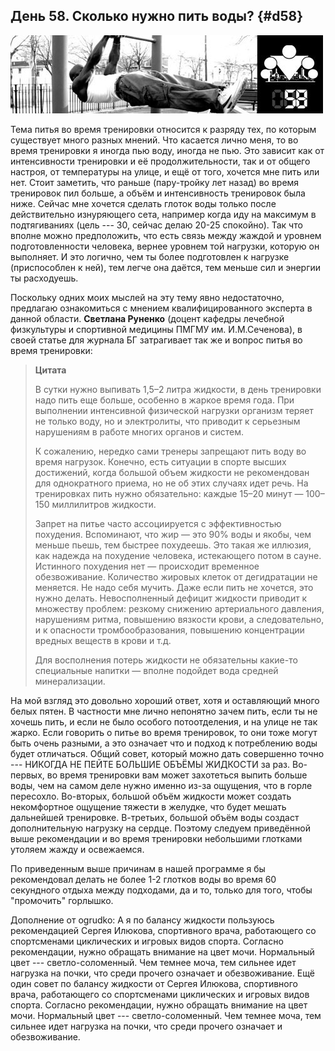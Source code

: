 ## День 58. Сколько нужно пить воды? {#d58}

![](src/img/58.jpg)

Тема питья во время тренировки относится к разряду тех, по которым существует много разных мнений. Что касается лично меня, то во время тренировки я иногда пью воду, иногда не пью. Это зависит как от интенсивности тренировки и её продолжительности, так и от общего настроя, от температуры на улице, и ещё от того, хочется мне пить или нет. Стоит заметить, что раньше (пару-тройку лет назад) во время тренировок пил больше, а объём и интенсивность тренировок была ниже. Сейчас мне хочется сделать глоток воды только после действительно изнуряющего сета, например когда иду на максимум в подтягиваниях (цель --- 30, сейчас делаю 20-25 спокойно). Так что вполне можно предположить, что есть связь между жаждой и уровнем подготовленности человека, вернее уровнем той нагрузки, которую он выполняет. И это логично, чем ты более подготовлен к нагрузке (приспособлен к ней), тем легче она даётся, тем меньше сил и энергии ты расходуешь. 

Поскольку одних моих мыслей на эту тему явно недостаточно, предлагаю ознакомиться с мнением квалифицированного эксперта в данной области. **Светлана Руненко** (доцент кафедры лечебной физкультуры и спортивной медицины ПМГМУ им. И.М.Сеченова), в своей статье для журнала БГ затрагивает так же и вопрос питья во время тренировки: 

> **Цитата**
>
> В сутки нужно выпивать 1,5–2 литра жидкости, в день тренировки надо пить еще больше, особенно в жаркое время года. При выполнении интенсивной физической нагрузки организм теряет не только воду, но и электролиты, что приводит к серьезным нарушениям в работе многих органов и систем. 
> 
> К сожалению, нередко сами тренеры запрещают пить воду во время нагрузок. Конечно, есть ситуации в спорте высших достижений, когда большой объем жидкости не рекомендован для однократного приема, но не об этих случаях идет речь. На тренировках пить нужно обязательно: каждые 15–20 минут — 100–150 миллилитров жидкости. 
> 
> Запрет на питье часто ассоциируется с эффективностью похудения. Вспоминают, что жир — это 90% воды и якобы, чем меньше пьешь, тем быстрее похудеешь. Это такая же иллюзия, как надежда на похудение человека, истекающего потом в сауне. Истинного похудения нет — происходит временное обезвоживание. Количество жировых клеток от дегидратации не меняется. Не надо себя мучить. Даже если пить не хочется, это нужно делать. Невосполненный дефицит жидкости приводит к множеству проблем: резкому снижению артериального давления, нарушениям ритма, повышению вязкости крови, а следовательно, и к опасности тромбообразования, повышению концентрации вредных веществ в крови и т.д. 
> 
> Для восполнения потерь жидкости не обязательны какие-то специальные напитки — вполне подойдет вода средней минерализации.

На мой взгляд это довольно хороший ответ, хотя и оставляющий много белых пятен. В частности мне лично непонятно зачем пить, если ты не хочешь пить, и если не было особого потоотделения, и на улице не так жарко. Если говорить о питье во время тренировок, то они тоже могут быть очень разными, а это означает что и подход к потреблению воды будет отличаться. Общий совет, который можно дать совершенно точно --- НИКОГДА НЕ ПЕЙТЕ БОЛЬШИЕ ОБЪЁМЫ ЖИДКОСТИ за раз. Во-первых, во время тренировки вам может захотеться выпить больше воды, чем на самом деле нужно именно из-за ощущения, что в горле пересохло. Во-вторых, большой объём жидкости может создать некомфортное ощущение тяжести в желудке, что будет мешать дальнейшей тренировке. В-третьих, большой объём воды создаст дополнительную нагрузку на сердце. Поэтому следуем приведённой выше рекомендации и во время тренировки небольшими глотками утоляем жажду и освежаемся. 

По приведенным выше причинам в нашей программе я бы рекомендовал делать не более 1-2 глотков воды во время 60 секундного отдыха между подходами, да и то, только для того, чтобы "промочить" горлышко. 

Дополнение от ogrudko:
А я по балансу жидкости пользуюсь рекомендацией Сергея Илюкова, спортивного врача, работающего со спортсменами циклических и игровых видов спорта. Согласно рекомендации, нужно обращать внимание на цвет мочи. Нормальный цвет --- светло-соломенный. Чем темнее моча, тем сильнее идет нагрузка на почки, что среди прочего означает и обезвоживание. Ещё один совет по балансу жидкости от Сергея Илюкова, спортивного врача, работающего со спортсменами циклических и игровых видов спорта. Согласно рекомендации, нужно обращать внимание на цвет мочи. Нормальный цвет --- светло-соломенный. Чем темнее моча, тем сильнее идет нагрузка на почки, что среди прочего означает и обезвоживание.

